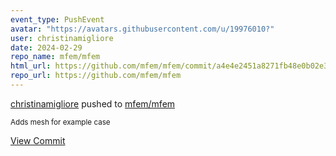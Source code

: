 ```yaml
---
event_type: PushEvent
avatar: "https://avatars.githubusercontent.com/u/19976010?"
user: christinamigliore
date: 2024-02-29
repo_name: mfem/mfem
html_url: https://github.com/mfem/mfem/commit/a4e4e2451a8271fb48e0b02e396673209b4f4e1b
repo_url: https://github.com/mfem/mfem
---
```


<a href='https://github.com/christinamigliore' target='_blank'>christinamigliore</a> pushed to <a href='https://github.com/mfem/mfem' target='_blank'>mfem/mfem</a>

<small>Adds mesh for example case</small>

<a href='https://github.com/mfem/mfem/commit/a4e4e2451a8271fb48e0b02e396673209b4f4e1b' target='_blank'>View Commit</a>